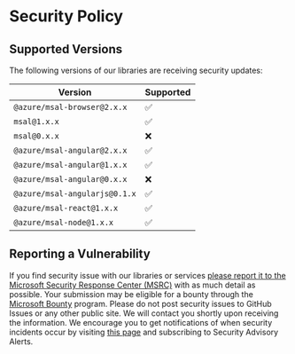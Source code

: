# Security Policy

## Supported Versions

The following versions of our libraries are receiving security updates:

| Version                       | Supported          |
| -------                       | ------------------ |
| `@azure/msal-browser@2.x.x`   | :white_check_mark: |
| `msal@1.x.x`                  | :white_check_mark: |
| `msal@0.x.x`                  | :x:                |
| `@azure/msal-angular@2.x.x`   | :white_check_mark: |
| `@azure/msal-angular@1.x.x`   | :white_check_mark: |
| `@azure/msal-angular@0.x.x`   | :x:                |
| `@azure/msal-angularjs@0.1.x` | :white_check_mark: |
| `@azure/msal-react@1.x.x`     | :white_check_mark: |
| `@azure/msal-node@1.x.x`      | :white_check_mark: |

## Reporting a Vulnerability

If you find security issue with our libraries or services [please report it to the Microsoft Security Response Center (MSRC)](https://aka.ms/report-security-issue) with as much detail as possible. Your submission may be eligible for a bounty through the [Microsoft Bounty](http://aka.ms/bugbounty) program. Please do not post security issues to GitHub Issues or any other public site. We will contact you shortly upon receiving the information. We encourage you to get notifications of when security incidents occur by visiting [this page](https://www.microsoft.com/msrc/technical-security-notifications) and subscribing to Security Advisory Alerts.
